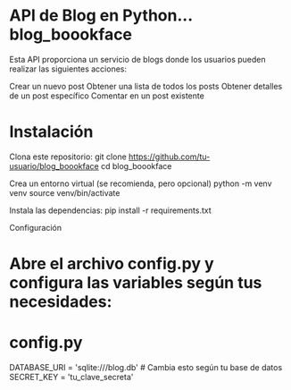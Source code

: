 # API de Blog en Python... blog_boookface
Esta API proporciona un servicio de blogs donde los usuarios pueden realizar las siguientes acciones:

Crear un nuevo post
Obtener una lista de todos los posts
Obtener detalles de un post específico
Comentar en un post existente

# Instalación

Clona este repositorio:
git clone https://github.com/tu-usuario/blog_boookface
cd blog_boookface

Crea un entorno virtual (se recomienda, pero opcional)
python -m venv venv
source venv/bin/activate  


Instala las dependencias:
pip install -r requirements.txt

Configuración
# Abre el archivo config.py y configura las variables según tus necesidades:

# config.py
DATABASE_URI = 'sqlite:///blog.db'  # Cambia esto según tu base de datos
SECRET_KEY = 'tu_clave_secreta'